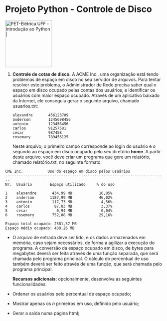 # Projeto Python - Controle de Disco

<img src="https://lh3.googleusercontent.com/proxy/jNpPdrTNEiouto5_5X0YjsW-qBnInVAiHJI1Ggp0Lsa8fJmjn1bXd2GxZdnrALfmz-oyuu9M6mVCRjcIzwnlb1G2hEYY0tuzlGu64jrGNabaa1aqXWTsuDubkNCnfAi9enxUKCbRmaPpFBPq" alt="PET-Elétrica UFF -Introdução ao Python |" width="150px" />



1. **Controle de cotas de disco.** A ACME Inc., uma organização está tendo problemas de espaço em disco no seu servidor de arquivos. Para tentar resolver este problema, o Administrador de Rede precisa saber qual o espaço em disco ocupado pelas contas dos usuários, e identificar os usuários com maior espaço ocupado. Através de um aplicativo baixado da Internet, ele conseguiu gerar o seguinte arquivo, chamado usuarios.txt:

   ```
   alexandre       456123789
   anderson        1245698456
   antonio         123456456
   carlos          91257581
   cesar           987458
   rosemary        789456125
   ```

   Neste arquivo, o primeiro campo corresponde ao login do usuário e o segundo ao espaço em disco ocupado pelo seu diretório **home**. A partir deste arquivo, você deve criar um programa que gere um relatório, chamado relatório.txt, no seguinte formato:

```
CME Inc.           Uso do espaço em disco pelos usuários
------------------------------------------------------------------------
Nr.  Usuário        Espaço utilizado     % do uso

1    alexandre       434,99 MB            16,85%
2    anderson       1187,99 MB            46,02%
3    antonio         117,73 MB             4,56%
4    carlos           87,03 MB             3,37%
5    cesar             0,94 MB             0,04%
6    rosemary        752,88 MB            29,16%

Espaço total ocupado: 2581,57 MB
Espaço médio ocupado: 430,26 MB
```

- O arquivo de entrada deve ser lido, e os dados armazenados em memória, caso sejam necessários, de forma a agilizar a execução do programa. A conversão da espaço ocupado em disco, de bytes para megabytes deverá ser feita através de uma função separada, que será chamada pelo programa principal. O cálculo do percentual de uso também deverá ser feito através de uma função, que será chamada pelo programa principal.

  

  **Recursos adicionais:** opcionalmente, desenvolva as seguintes funcionalidades:

- Ordenar os usuários pelo percentual de espaço ocupado;

- Mostrar apenas os *n* primeiros em uso, definido pelo usuário;

- Gerar a saída numa página html;

